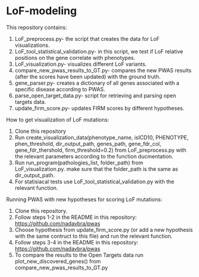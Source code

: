 # LoF-modeling
This repository contains:
1) LoF_preprocess.py- the script that creates the data for LoF visualizations.
2) LoF_tool_statistical_validation.py- in this script, we test if LoF relative positions on the gene correlate with phenotypes.
3) LoF_visualization.py- visualizes different LoF variants.
4) compare_new_pwas_results_to_GT.py- compares the new PWAS results (after the scores have been updated) with the ground truth.
5) gene_parser.py- creates a dictionary of all genes associated with a specific disease according to PWAS.
6) parse_open_target_data.py- script for retrieving and parsing open targets data.
7) update_firm_score.py- updates FIRM scores by different hypotheses. 

How to get visualization of LoF mutations:
1) Clone this repository
2) Run create_visualization_data(phenotype_name, isICD10, PHENOTYPE, phen_threshold, dir_output_path, genes_path, gene_fdr_col, gene_fdr_thershold, firm_threshold=0.2)    from LoF_preprocess.py with the relevant parameters according to the function ducmentation.
3) Run run_program(pathologies_list, folder_path) from LoF_visualization.py. make sure that the folder_path is the same as dir_output_path.
4) For statisiacal tests use LoF_tool_statistical_validation.py with the relevant function.

Running PWAS with new hypotheses for scoring LoF mutations:
1) Clone this repository.
2) Follow steps 1-2 in the README in this repository: https://github.com/nadavbra/pwas
3) Choose hypothesis from update_firm_score.py (or add a new hypothesis with the same contruct to this file) and run the relevant function.
4) Follow steps 3-4 in the README in this repository: https://github.com/nadavbra/pwas
5) To compare the results to the Open Targets data run plot_new_discovered_genes() from compare_new_pwas_results_to_GT.py
